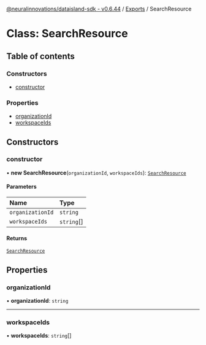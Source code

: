 [@neuralinnovations/dataisland-sdk - v0.6.44](../../README.md) / [Exports](../modules.md) / SearchResource

# Class: SearchResource

## Table of contents

### Constructors

- [constructor](SearchResource.md#constructor)

### Properties

- [organizationId](SearchResource.md#organizationid)
- [workspaceIds](SearchResource.md#workspaceids)

## Constructors

### constructor

• **new SearchResource**(`organizationId`, `workspaceIds`): [`SearchResource`](SearchResource.md)

#### Parameters

| Name | Type |
| :------ | :------ |
| `organizationId` | `string` |
| `workspaceIds` | `string`[] |

#### Returns

[`SearchResource`](SearchResource.md)

## Properties

### organizationId

• **organizationId**: `string`

___

### workspaceIds

• **workspaceIds**: `string`[]
